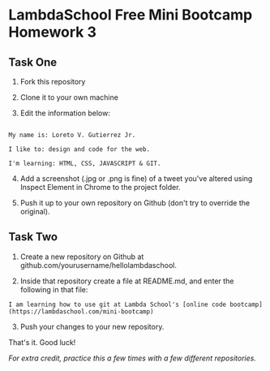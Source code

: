 # LambdaSchool Free Mini Bootcamp Homework 3 #

## Task One ##

1. Fork this repository

2. Clone it to your own machine

3. Edit the information below:


```

My name is: Loreto V. Gutierrez Jr.

I like to: design and code for the web.

I'm learning: HTML, CSS, JAVASCRIPT & GIT.

```

4. Add a screenshot (.jpg or .png is fine) of a tweet you've altered using Inspect Element in Chrome to the project folder.

4. Push it up to your own repository on Github (don't try to override the original).

## Task Two ##

1. Create a new repository on Github at github.com/yourusername/hellolambdaschool.

2. Inside that repository create a file at README.md, and enter the following in that file:

```
I am learning how to use git at Lambda School's [online code bootcamp](https://lambdaschool.com/mini-bootcamp)
```

3. Push your changes to your new repository.

That's it. Good luck!

*For extra credit, practice this a few times with a few different repositories.*
